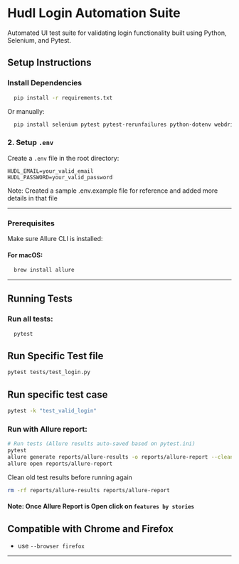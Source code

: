 # Hudl Login Automation Suite
Automated UI test suite for validating login functionality built using Python, Selenium, and Pytest.

## Setup Instructions

### Install Dependencies

```bash
  pip install -r requirements.txt
```

Or manually:

```bash
  pip install selenium pytest pytest-rerunfailures python-dotenv webdriver-manager allure-pytest
```

### 2. Setup `.env`

Create a `.env` file in the root directory:

```env
HUDL_EMAIL=your_valid_email
HUDL_PASSWORD=your_valid_password
```
Note: Created a sample .env.example file for reference and added more details in that file

---

###  Prerequisites ###

Make sure Allure CLI is installed:

#### For macOS: #####
```bash
  brew install allure
```
---

##  Running Tests

### Run all tests:

```bash
  pytest
```

##  Run Specific Test file
```bash
pytest tests/test_login.py
```
## Run specific test case 
```bash
pytest -k "test_valid_login"
```

### Run with Allure report:

```bash
# Run tests (Allure results auto-saved based on pytest.ini)
pytest
allure generate reports/allure-results -o reports/allure-report --clean
allure open reports/allure-report
```

Clean old test results before running again
```bash
rm -rf reports/allure-results reports/allure-report
```
#### Note: Once Allure Report is Open click on `features by stories`

## Compatible with Chrome and Firefox

*  use `--browser firefox`

---
